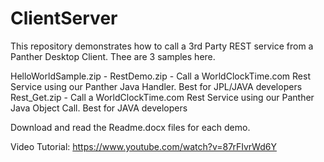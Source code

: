 # ClientServer
This repository demonstrates how to call a  3rd Party REST service from a Panther Desktop Client.
Thee are 3 samples here.

HelloWorldSample.zip -
RestDemo.zip - Call  a  WorldClockTime.com Rest Service using  our Panther Java Handler. Best for JPL/JAVA developers
Rest_Get.zip -  Call  a  WorldClockTime.com Rest Service using  our Panther Java Object Call.  Best for JAVA developers

Download and read the Readme.docx files for each demo.
 

Video Tutorial: https://www.youtube.com/watch?v=87rFIvrWd6Y

 
